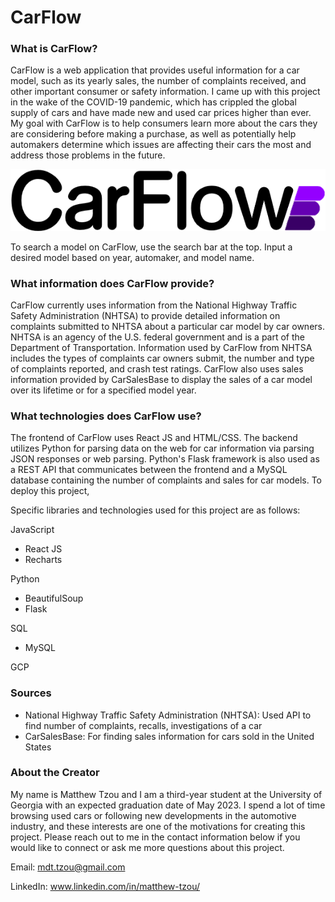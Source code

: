 # CarFlow

### What is CarFlow?
CarFlow is a web application that provides useful information for a car model, such as its yearly sales, the number of complaints received, and other important consumer or safety information. I came up with this project in the wake of the COVID-19 pandemic, which has crippled the global supply of cars and have made new and used car prices higher than ever. My goal with CarFlow is to help consumers learn more about the cars they are considering before making a purchase, as well as potentially help automakers determine which issues are affecting their cars the most and address those problems in the future.

![carflowlogo](frontend/src/resources/carflowwhite.png)

To search a model on CarFlow, use the search bar at the top. Input a desired model based on year, automaker, and model name.

### What information does CarFlow provide?
CarFlow currently uses information from the National Highway Traffic Safety Administration (NHTSA) to provide detailed information on complaints submitted to NHTSA about a particular car model by car owners. NHTSA is an agency of the U.S. federal government and is a part of the Department of Transportation. Information used by CarFlow from NHTSA includes the types of complaints car owners submit, the number and type of complaints reported, and crash test ratings. CarFlow also uses sales information provided by CarSalesBase to display the sales of a car model over its lifetime or for a specified model year.

### What technologies does CarFlow use?
The frontend of CarFlow uses React JS and HTML/CSS. The backend utilizes Python for parsing data on the web for car information via parsing JSON responses or web parsing. Python's Flask framework is also used as a REST API that communicates between the frontend and a MySQL database containing the number of complaints and sales for car models. To deploy this project, 

Specific libraries and technologies used for this project are as follows:

JavaScript
- React JS
- Recharts

Python
- BeautifulSoup
- Flask

SQL
- MySQL

GCP

### Sources
- National Highway Traffic Safety Administration (NHTSA): Used API to find number of complaints, recalls, investigations of a car
- CarSalesBase: For finding sales information for cars sold in the United States

### About the Creator
My name is Matthew Tzou and I am a third-year student at the University of Georgia with an expected graduation date of May 2023. I spend a lot of time browsing used cars or following new developments in the automotive industry, and these interests are one of the motivations for creating this project. Please reach out to me in the contact information below if you would like to connect or ask me more questions about this project.

Email: mdt.tzou@gmail.com

LinkedIn: www.linkedin.com/in/matthew-tzou/
